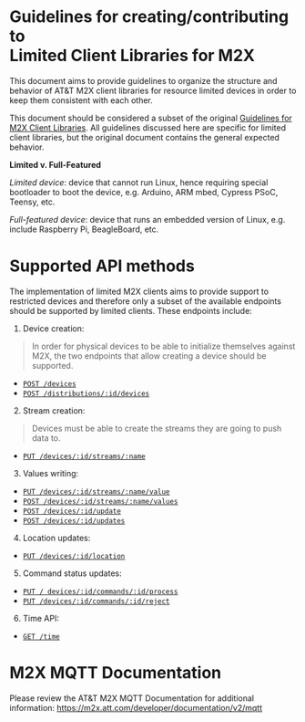 # Guidelines for creating/contributing to <br /> Limited Client Libraries for M2X

This document aims to provide guidelines to organize the structure and
behavior of AT&T M2X client libraries for resource limited devices in order 
to keep them consistent with each other.

This document should be considered a subset of the original [Guidelines for M2X
Client Libraries](CLIENT-CONTRIBUTIONS.md). All guidelines discussed here are
specific for limited client libraries, but the original document contains the 
general expected behavior.

**Limited v. Full-Featured**

*Limited device*: device that cannot run Linux, hence requiring special bootloader to boot the device, e.g. Arduino, ARM mbed, Cypress PSoC, Teensy, etc.

*Full-featured device*: device that runs an embedded version of Linux, e.g. include Raspberry Pi, BeagleBoard, etc.

# Supported API methods

The implementation of limited M2X clients aims to provide support to restricted 
devices and therefore only a subset of the available endpoints should be 
supported by limited clients. These endpoints include:

1. Device creation: 
  > In order for physical devices to be able to initialize
themselves against M2X, the two endpoints that allow creating a device should
be supported.
  - [`POST /devices`](https://m2x.att.com/developer/documentation/v2/device#Create-Device)
  - [`POST /distributions/:id/devices`](https://m2x.att.com/developer/documentation/v2/distribution#Add-Device-to-an-existing-Distribution)

2. Stream creation:
  >  Devices must be able to create the streams they are going to
push data to.
  - [`PUT /devices/:id/streams/:name`](https://m2x.att.com/developer/documentation/v2/device#Create-Update-Data-Stream)

3. Values writing:
  - [`PUT /devices/:id/streams/:name/value`](https://m2x.att.com/developer/documentation/v2/device#Update-Data-Stream-Value)
  - [`POST /devices/:id/streams/:name/values`](https://m2x.att.com/developer/documentation/v2/device#Post-Data-Stream-Values)
  - [`POST /devices/:id/update`](https://m2x.att.com/developer/documentation/v2/device#Post-Device-Update--Single-Values-to-Multiple-Streams-)
  - [`POST /devices/:id/updates`](https://m2x.att.com/developer/documentation/v2/device#Post-Device-Updates--Multiple-Values-to-Multiple-Streams-)

4. Location updates:
  - [`PUT /devices/:id/location`](https://m2x.att.com/developer/documentation/v2/device#Update-Device-Location)

5. Command status updates:
  - [`PUT / devices/:id/commands/:id/process`](https://m2x.att.com/developer/documentation/v2/commands#Device-Marks-a-Command-as-Processed)
  - [`PUT /devices/:id/commands/:id/reject`](https://m2x.att.com/developer/documentation/v2/commands#Device-Marks-a-Command-as-Rejected)

6. Time API:
  - [`GET /time`](https://m2x.att.com/developer/documentation/v2/time)

# M2X MQTT Documentation

Please review the AT&T M2X MQTT Documentation for additional information:
https://m2x.att.com/developer/documentation/v2/mqtt

